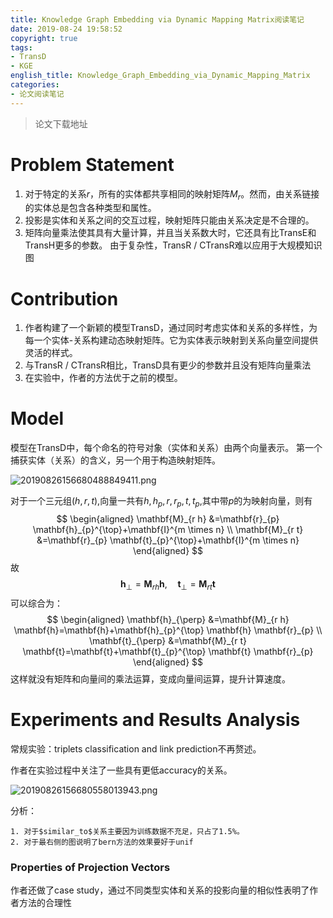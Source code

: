 ```yaml
---
title: Knowledge Graph Embedding via Dynamic Mapping Matrix阅读笔记
date: 2019-08-24 19:58:52
copyright: true
tags:
- TransD
- KGE
english_title: Knowledge_Graph_Embedding_via_Dynamic_Mapping_Matrix
categories:
- 论文阅读笔记
---
```




> 论文下载地址

<!-- more -->

# Problem Statement

1. 对于特定的关系$r$，所有的实体都共享相同的映射矩阵$M_r$。然而，由关系链接的实体总是包含各种类型和属性。
2. 投影是实体和关系之间的交互过程，映射矩阵只能由关系决定是不合理的。
3. 矩阵向量乘法使其具有大量计算，并且当关系数大时，它还具有比TransE和TransH更多的参数。 由于复杂性，TransR / CTransR难以应用于大规模知识图

# Contribution

1. 作者构建了一个新颖的模型TransD，通过同时考虑实体和关系的多样性，为每一个实体-关系构建动态映射矩阵。它为实体表示映射到关系向量空间提供灵活的样式。
2. 与TransR / CTransR相比，TransD具有更少的参数并且没有矩阵向量乘法
3. 在实验中，作者的方法优于之前的模型。

# Model

模型在TransD中，每个命名的符号对象（实体和关系）由两个向量表示。 第一个捕获实体（关系）的含义，另一个用于构造映射矩阵。

![20190826156680488849411.png](http://image.nysdy.com/20190826156680488849411.png)

对于一个三元组$(h,r,t)$,向量一共有$h, h_p, r, r_p, t, t_p$,其中带$p$的为映射向量，则有
$$
\begin{aligned} \mathbf{M}_{r h} &=\mathbf{r}_{p} \mathbf{h}_{p}^{\top}+\mathbf{I}^{m \times n} \\ \mathbf{M}_{r t} &=\mathbf{r}_{p} \mathbf{t}_{p}^{\top}+\mathbf{I}^{m \times n} \end{aligned}
$$
故
$$
\mathbf{h}_{\perp}=\mathbf{M}_{r h} \mathbf{h}, \quad \mathbf{t}_{\perp}=\mathbf{M}_{r t} \mathbf{t}
$$
可以综合为：
$$
\begin{aligned} \mathbf{h}_{\perp} &=\mathbf{M}_{r h} \mathbf{h}=\mathbf{h}+\mathbf{h}_{p}^{\top} \mathbf{h} \mathbf{r}_{p} \\ \mathbf{t}_{\perp} &=\mathbf{M}_{r t} \mathbf{t}=\mathbf{t}+\mathbf{t}_{p}^{\top} \mathbf{t} \mathbf{r}_{p} \end{aligned}
$$
这样就没有矩阵和向量间的乘法运算，变成向量间运算，提升计算速度。

# Experiments and Results Analysis

常规实验：triplets classification and link prediction不再赘述。

作者在实验过程中关注了一些具有更低accuracy的关系。

![20190826156680558013943.png](http://image.nysdy.com/20190826156680558013943.png)

分析：

	1. 对于$similar_to$关系主要因为训练数据不充足，只占了1.5%。
 	2. 对于最右侧的图说明了bern方法的效果要好于unif

### Properties of Projection Vectors

作者还做了case study，通过不同类型实体和关系的投影向量的相似性表明了作者方法的合理性